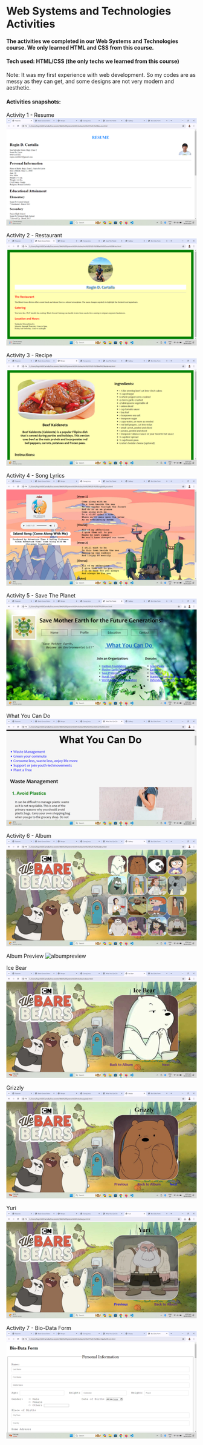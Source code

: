 # Web Systems and Technologies Activities
#### The activities we completed in our Web Systems and Technologies course. We only learned HTML and CSS from this course.

#### Tech used: HTML/CSS (the only techs we learned from this course)

Note: It was my first experience with web development. So my codes are as messy as they can get, and some designs are not very modern and aesthetic.

#### Activities snapshots:
Activity 1 - Resume
![resume](https://github.com/rogincodes/WSAT-Activities/blob/main/snapshots/Resume.png)

Activity 2 - Restaurant
![restaurant](https://github.com/rogincodes/WSAT-Activities/blob/main/snapshots/Restaurant.png)

Activity 3 - Recipe
![recipe](https://github.com/rogincodes/WSAT-Activities/blob/main/snapshots/Recipe.png)

Activity 4 - Song Lyrics
![songlyrics](https://github.com/rogincodes/WSAT-Activities/blob/main/snapshots/Song%20Lyrics.png)

Activity 5 - Save The Planet
![savetheplanet](https://github.com/rogincodes/WSAT-Activities/blob/main/snapshots/Save%20The%20Planet.png)

What You Can Do
![whatyoucando](https://github.com/rogincodes/WSAT-Activities/blob/main/snapshots/What%20You%20Can%20Do.png)

Activity 6 - Album
![album](https://github.com/rogincodes/WSAT-Activities/blob/main/snapshots/Album.png)

Album Preview
![albumpreview](https://github.com/rogincodes/WSAT-Activities/blob/main/snapshots/Album%20Preview.gif)

Ice Bear
![icebear](https://github.com/rogincodes/WSAT-Activities/blob/main/snapshots/Ice%20Bear.png)

Grizzly
![grizzly](https://github.com/rogincodes/WSAT-Activities/blob/main/snapshots/Grizzly.png)

Yuri
![yuri](https://github.com/rogincodes/WSAT-Activities/blob/main/snapshots/Yuri.png)

Activity 7 - Bio-Data Form
![biodata](https://github.com/rogincodes/WSAT-Activities/blob/main/snapshots/Bio-Data%20Form.png)
